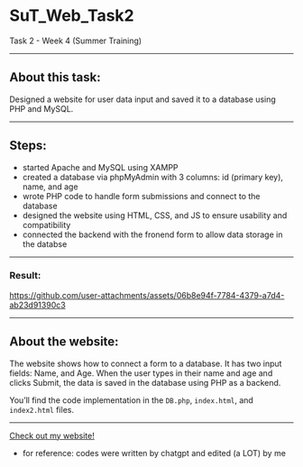 # SuT_Web_Task2
Task 2 - Week 4 (Summer Training)

--------
## About this task:
Designed a website for user data input and saved it to a database using PHP and MySQL.

----------
## Steps:
- started Apache and MySQL using XAMPP
- created a database via phpMyAdmin with 3 columns: id (primary key), name, and age
- wrote PHP code to handle form submissions and connect to the database 
- designed the website using HTML, CSS, and JS to ensure usability and compatibility 
- connected the backend with the fronend form to allow data storage in the databse

---------
### Result:

https://github.com/user-attachments/assets/06b8e94f-7784-4379-a7d4-ab23d91390c3

--------
## About the website:
The website shows how to connect a form to a database. It has two input fields: Name, and Age.
When the user types in their name and age and clicks Submit, the data is saved in the database using PHP as a backend.

You’ll find the code implementation in the `DB.php`, `index.html`, and `index2.html` files. 

----
[Check out my website!](https://shahadaljohani.github.io/SuT_Web_Task2/)

* for reference: codes were written by chatgpt and edited (a LOT) by me
  
